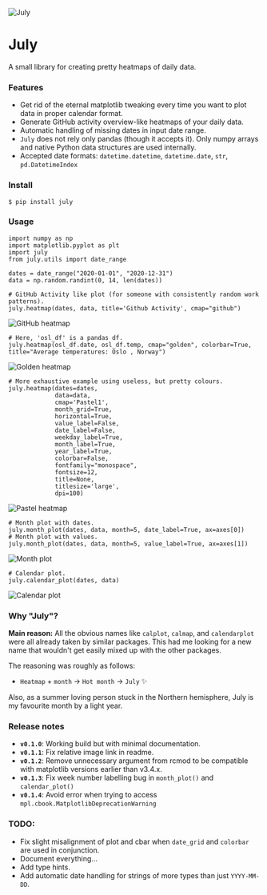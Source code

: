 ![July](https://github.com/e-hulten/july/blob/master/figs/july.png?raw=true)
# July
A small library for creating pretty heatmaps of daily data. 

### Features
- Get rid of the eternal matplotlib tweaking every time you want to plot data in proper calendar format.
- Generate GitHub activity overview-like heatmaps of your daily data.
- Automatic handling of missing dates in input date range.
- `July` does not rely only pandas (though it accepts it). Only numpy arrays and native Python data structures are used internally.
- Accepted date formats: `datetime.datetime`, `datetime.date`, `str`, `pd.DatetimeIndex`


### Install
```
$ pip install july
```

### Usage
```
import numpy as np
import matplotlib.pyplot as plt
import july
from july.utils import date_range

dates = date_range("2020-01-01", "2020-12-31")
data = np.random.randint(0, 14, len(dates))
```
```
# GitHub Activity like plot (for someone with consistently random work patterns).
july.heatmap(dates, data, title='Github Activity', cmap="github")
```
![GitHub heatmap](https://github.com/e-hulten/july/blob/master/examples/heatmap_github.jpg?raw=true)
```
# Here, 'osl_df' is a pandas df. 
july.heatmap(osl_df.date, osl_df.temp, cmap="golden", colorbar=True, title="Average temperatures: Oslo , Norway")
```
![Golden heatmap](https://github.com/e-hulten/july/blob/master/examples/pandas_oslo_temperature_plot.jpg?raw=true)
```
# More exhaustive example using useless, but pretty colours.
july.heatmap(dates=dates, 
             data=data, 
             cmap='Pastel1',
             month_grid=True, 
             horizontal=True,
             value_label=False,
             date_label=False,
             weekday_label=True,
             month_label=True, 
             year_label=True,
             colorbar=False,
             fontfamily="monospace",
             fontsize=12,
             title=None,
             titlesize='large',
             dpi=100)
```
![Pastel heatmap](https://github.com/e-hulten/july/blob/master/examples/heatmap_pastel.jpg?raw=true)

```
# Month plot with dates.
july.month_plot(dates, data, month=5, date_label=True, ax=axes[0])
# Month plot with values.
july.month_plot(dates, data, month=5, value_label=True, ax=axes[1])
```
![Month plot](https://github.com/e-hulten/july/blob/master/examples/month_plot.jpg?raw=true)
```
# Calendar plot. 
july.calendar_plot(dates, data)
```
![Calendar plot](https://github.com/e-hulten/july/blob/master/examples/calendar_plot.jpg?raw=true)


### Why "July"?
**Main reason:** All the obvious names like `calplot`, `calmap`, and `calendarplot` were all already taken by similar packages. This had me looking for a new name that wouldn't get easily mixed up with the other packages.

The reasoning was roughly as follows: 
 - `Heatmap` + `month` → `Hot month` → `July` :sparkles:

Also, as a summer loving person stuck in the Northern hemisphere, July is my favourite month by a light year.

### Release notes
- **`v0.1.0`**: Working build but with minimal documentation.
- **`v0.1.1`**: Fix relative image link in readme.
- **`v0.1.2`**: Remove unnecessary argument from rcmod to be compatible with matplotlib versions earlier than v3.4.x.
- **`v0.1.3`**: Fix week number labelling bug in `month_plot()` and `calendar_plot()`
- **`v0.1.4`**: Avoid error when trying to access `mpl.cbook.MatplotlibDeprecationWarning`

### TODO:
- Fix slight misalignment of plot and cbar when `date_grid` and `colorbar` are used in conjunction.
- Document everything...
- Add type hints. 
- Add automatic date handling for strings of more types than just `YYYY-MM-DD`.
